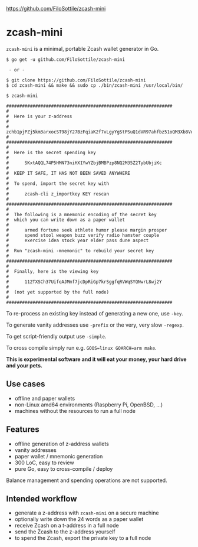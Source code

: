 https://github.com/FiloSottile/zcash-mini

# zcash-mini

`zcash-mini` is a minimal, portable Zcash wallet generator in Go.

```
$ go get -u github.com/FiloSottile/zcash-mini

 - or -

$ git clone https://github.com/FiloSottile/zcash-mini
$ cd zcash-mini && make && sudo cp ./bin/zcash-mini /usr/local/bin/
```

```
$ zcash-mini

###############################################################
#
#  Here is your z-address
#
#      zchb1pjPZj5km3arxocST98jY27BzFqiaK2f7vLgyYgStPSuQ1dVR97ahfbz51oQM3Xb8VooGh9E5dyfMN2SJ1q1HVcsExT
#
###############################################################
#
#  Here is the secret spending key
#
#      SKxtAQQL74P5HMN73niHX1YwYZbjBMBPzp8NQ2M35Z2TybUbjiKc
#
#  KEEP IT SAFE, IT HAS NOT BEEN SAVED ANYWHERE
#
#  To spend, import the secret key with
#
#      zcash-cli z_importkey KEY rescan
#
###############################################################
#
#  The following is a mnemonic encoding of the secret key
#  which you can write down as a paper wallet
#
#      armed fortune seek athlete humor please margin prosper
#      spend stool weapon buzz verify radio hamster couple
#      exercise idea stock year elder pass dune aspect
#
#  Run "zcash-mini -mnemonic" to rebuild your secret key
#
###############################################################
#
#  Finally, here is the viewing key
#
#      112TXSCh37UifeAJMmf7jcDpRiGp7krSggfqRVWqSYQNwrL8wj2Y
#
#  (not yet supported by the full node)
#
###############################################################
```

To re-process an existing key instead of generating a new one, use `-key`.

To generate vanity addresses use `-prefix` or the very, very slow `-regexp`.

To get script-friendly output use `-simple`.

To cross compile simply run e.g. `GOOS=linux GOARCH=arm make`.

**This is experimental software and it will eat your money, your hard drive and your pets.**

## Use cases

* offline and paper wallets
* non-Linux amd64 environments (Raspberry Pi, OpenBSD, ...)
* machines without the resources to run a full node

## Features

* offline generation of z-address wallets
* vanity addresses
* paper wallet / mnemonic generation
* 300 LoC, easy to review
* pure Go, easy to cross-compile / deploy

Balance management and spending operations are not supported.

## Intended workflow

* generate a z-address with `zcash-mini` on a secure machine
* optionally write down the 24 words as a paper wallet
* receive Zcash on a t-address in a full node
* send the Zcash to the z-address yourself
* to spend the Zcash, export the private key to a full node
